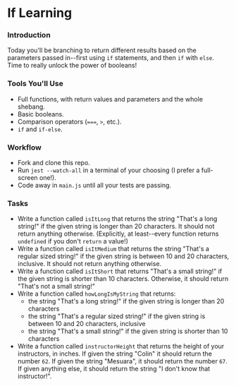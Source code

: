 # If Learning

### Introduction

Today you'll be branching to return different results based on the parameters passed in--first using `if` statements, and then `if` with `else`. Time to really unlock the power of booleans!


### Tools You'll Use

* Full functions, with return values and parameters and the whole shebang.
* Basic booleans.
* Comparison operators (`===`, `>`, etc.).
* `if` and `if-else`.


### Workflow

* Fork and clone this repo.
* Run `jest --watch-all` in a terminal of your choosing (I prefer a full-screen one!).
* Code away in `main.js` until all your tests are passing.


### Tasks

* Write a function called `isItLong` that returns the string "That's a long string!" if the given string is longer than 20 characters. It should not return anything otherwise. (Explicitly, at least--every function returns `undefined` if you don't `return` a value!)
* Write a function called `isItMedium` that returns the string "That's a regular sized string!" if the given string is between 10 and 20 characters, inclusive. It should not return anything otherwise. 
* Write a function called `isItShort` that returns "That's a small string!" if the given string is shorter than 10 characters. Otherwise, it should return "That's not a small string!"
* Write a function called `howLongIsMyString` that returns:
  * the string "That's a long string!" if the given string is longer than 20 characters
  * the string "That's a regular sized string!" if the given string is between 10 and 20 characters, inclusive
  * the string "That's a small string!" if the given string is shorter than 10 characters
* Write a function called `instructorHeight` that returns the height of your instructors, in inches. If given the string "Colin" it should return the number `62`. If given the string "Mesuara", it should return the number `67`. If given anything else, it should return the string "I don't know that instructor!".

